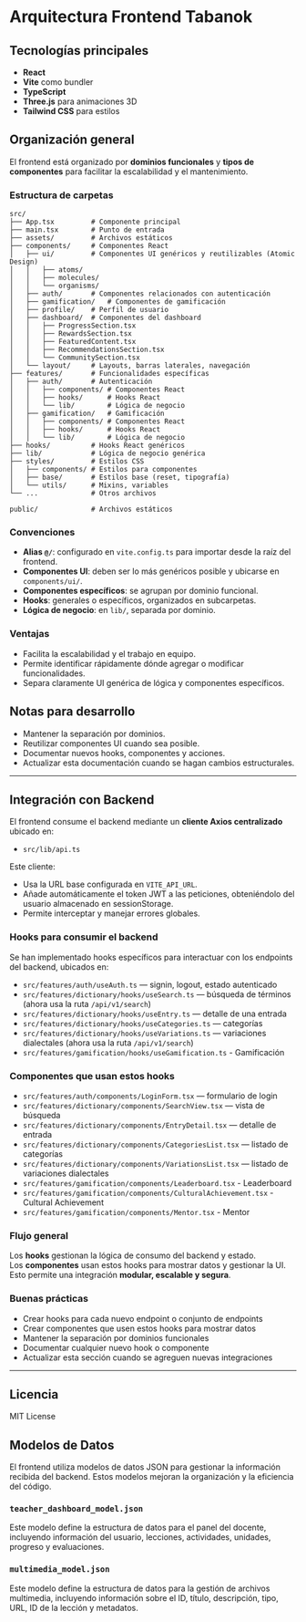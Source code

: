 # Arquitectura Frontend Tabanok

## Tecnologías principales

- **React**
- **Vite** como bundler
- **TypeScript**
- **Three.js** para animaciones 3D
- **Tailwind CSS** para estilos

## Organización general

El frontend está organizado por **dominios funcionales** y **tipos de componentes** para facilitar la escalabilidad y el mantenimiento.

### Estructura de carpetas

```
src/
├── App.tsx         # Componente principal
├── main.tsx        # Punto de entrada
├── assets/         # Archivos estáticos
├── components/     # Componentes React
│   ├── ui/         # Componentes UI genéricos y reutilizables (Atomic Design)
│   │   ├── atoms/
│   │   ├── molecules/
│   │   └── organisms/
│   ├── auth/       # Componentes relacionados con autenticación
│   ├── gamification/   # Componentes de gamificación
│   ├── profile/    # Perfil de usuario
│   ├── dashboard/  # Componentes del dashboard
│   │   ├── ProgressSection.tsx
│   │   ├── RewardsSection.tsx
│   │   ├── FeaturedContent.tsx
│   │   ├── RecommendationsSection.tsx
│   │   └── CommunitySection.tsx
│   └── layout/     # Layouts, barras laterales, navegación
├── features/       # Funcionalidades específicas
│   ├── auth/       # Autenticación
│   │   ├── components/ # Componentes React
│   │   ├── hooks/      # Hooks React
│   │   └── lib/        # Lógica de negocio
│   ├── gamification/   # Gamificación
│   │   ├── components/ # Componentes React
│   │   ├── hooks/      # Hooks React
│   │   └── lib/        # Lógica de negocio
├── hooks/          # Hooks React genéricos
├── lib/            # Lógica de negocio genérica
├── styles/         # Estilos CSS
│   ├── components/ # Estilos para componentes
│   ├── base/       # Estilos base (reset, tipografía)
│   └── utils/      # Mixins, variables
└── ...             # Otros archivos

public/             # Archivos estáticos
```

### Convenciones

- **Alias `@/`**: configurado en `vite.config.ts` para importar desde la raíz del frontend.
- **Componentes UI**: deben ser lo más genéricos posible y ubicarse en `components/ui/`.
- **Componentes específicos**: se agrupan por dominio funcional.
- **Hooks**: generales o específicos, organizados en subcarpetas.
- **Lógica de negocio**: en `lib/`, separada por dominio.

### Ventajas

- Facilita la escalabilidad y el trabajo en equipo.
- Permite identificar rápidamente dónde agregar o modificar funcionalidades.
- Separa claramente UI genérica de lógica y componentes específicos.

## Notas para desarrollo

- Mantener la separación por dominios.
- Reutilizar componentes UI cuando sea posible.
- Documentar nuevos hooks, componentes y acciones.
- Actualizar esta documentación cuando se hagan cambios estructurales.

---

## Integración con Backend

El frontend consume el backend mediante un **cliente Axios centralizado** ubicado en:

- `src/lib/api.ts`

Este cliente:

- Usa la URL base configurada en `VITE_API_URL`.
- Añade automáticamente el token JWT a las peticiones, obteniéndolo del usuario almacenado en sessionStorage.
- Permite interceptar y manejar errores globales.

### Hooks para consumir el backend

Se han implementado hooks específicos para interactuar con los endpoints del backend, ubicados en:

- `src/features/auth/useAuth.ts` — signin, logout, estado autenticado
- `src/features/dictionary/hooks/useSearch.ts` — búsqueda de términos (ahora usa la ruta `/api/v1/search`)
- `src/features/dictionary/hooks/useEntry.ts` — detalle de una entrada
- `src/features/dictionary/hooks/useCategories.ts` — categorías
- `src/features/dictionary/hooks/useVariations.ts` — variaciones dialectales (ahora usa la ruta `/api/v1/search`)
- `src/features/gamification/hooks/useGamification.ts` - Gamificación

### Componentes que usan estos hooks

- `src/features/auth/components/LoginForm.tsx` — formulario de login
- `src/features/dictionary/components/SearchView.tsx` — vista de búsqueda
- `src/features/dictionary/components/EntryDetail.tsx` — detalle de entrada
- `src/features/dictionary/components/CategoriesList.tsx` — listado de categorías
- `src/features/dictionary/components/VariationsList.tsx` — listado de variaciones dialectales
- `src/features/gamification/components/Leaderboard.tsx` - Leaderboard
- `src/features/gamification/components/CulturalAchievement.tsx` - Cultural Achievement
- `src/features/gamification/components/Mentor.tsx` - Mentor


### Flujo general

Los **hooks** gestionan la lógica de consumo del backend y estado.  
Los **componentes** usan estos hooks para mostrar datos y gestionar la UI.  
Esto permite una integración **modular, escalable y segura**.

### Buenas prácticas

- Crear hooks para cada nuevo endpoint o conjunto de endpoints
- Crear componentes que usen estos hooks para mostrar datos
- Mantener la separación por dominios funcionales
- Documentar cualquier nuevo hook o componente
- Actualizar esta sección cuando se agreguen nuevas integraciones

---

## Licencia

MIT License

## Modelos de Datos

El frontend utiliza modelos de datos JSON para gestionar la información recibida del backend.  Estos modelos mejoran la organización y la eficiencia del código.

### `teacher_dashboard_model.json`

Este modelo define la estructura de datos para el panel del docente, incluyendo información del usuario, lecciones, actividades, unidades, progreso y evaluaciones.

### `multimedia_model.json`

Este modelo define la estructura de datos para la gestión de archivos multimedia, incluyendo información sobre el ID, título, descripción, tipo, URL, ID de la lección y metadatos.
